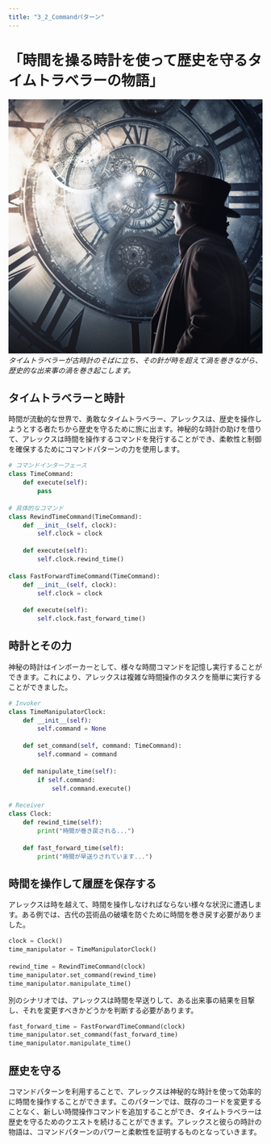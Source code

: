 ```yaml
---
title: "3_2_Commandパターン"
---
```


# 「時間を操る時計を使って歴史を守るタイムトラベラーの物語」

![](/images/20230327_gof/A_time_traveler_stands_beside_an_ancient_clock_its_hands.png)
*タイムトラベラーが古時計のそばに立ち、その針が時を超えて渦を巻きながら、歴史的な出来事の渦を巻き起こします。*

## タイムトラベラーと時計

時間が流動的な世界で、勇敢なタイムトラベラー、アレックスは、歴史を操作しようとする者たちから歴史を守るために旅に出ます。神秘的な時計の助けを借りて、アレックスは時間を操作するコマンドを発行することができ、柔軟性と制御を確保するためにコマンドパターンの力を使用します。

```python
# コマンドインターフェース
class TimeCommand:
    def execute(self):
        pass

# 具体的なコマンド
class RewindTimeCommand(TimeCommand):
    def __init__(self, clock):
        self.clock = clock

    def execute(self):
        self.clock.rewind_time()

class FastForwardTimeCommand(TimeCommand):
    def __init__(self, clock):
        self.clock = clock

    def execute(self):
        self.clock.fast_forward_time()
```

## 時計とその力

神秘の時計はインボーカーとして、様々な時間コマンドを記憶し実行することができます。これにより、アレックスは複雑な時間操作のタスクを簡単に実行することができました。

```python
# Invoker
class TimeManipulatorClock:
    def __init__(self):
        self.command = None

    def set_command(self, command: TimeCommand):
        self.command = command

    def manipulate_time(self):
        if self.command:
            self.command.execute()

# Receiver
class Clock:
    def rewind_time(self):
        print("時間が巻き戻される...")

    def fast_forward_time(self):
        print("時間が早送りされています...")
```

## 時間を操作して履歴を保存する

アレックスは時を越えて、時間を操作しなければならない様々な状況に遭遇します。ある例では、古代の芸術品の破壊を防ぐために時間を巻き戻す必要がありました。

```python
clock = Clock()
time_manipulator = TimeManipulatorClock()

rewind_time = RewindTimeCommand(clock)
time_manipulator.set_command(rewind_time)
time_manipulator.manipulate_time()
```

別のシナリオでは、アレックスは時間を早送りして、ある出来事の結果を目撃し、それを変更すべきかどうかを判断する必要があります。

```python
fast_forward_time = FastForwardTimeCommand(clock)
time_manipulator.set_command(fast_forward_time)
time_manipulator.manipulate_time()
```

## 歴史を守る

コマンドパターンを利用することで、アレックスは神秘的な時計を使って効率的に時間を操作することができます。このパターンでは、既存のコードを変更することなく、新しい時間操作コマンドを追加することができ、タイムトラベラーは歴史を守るためのクエストを続けることができます。アレックスと彼らの時計の物語は、コマンドパターンのパワーと柔軟性を証明するものとなっていきます。